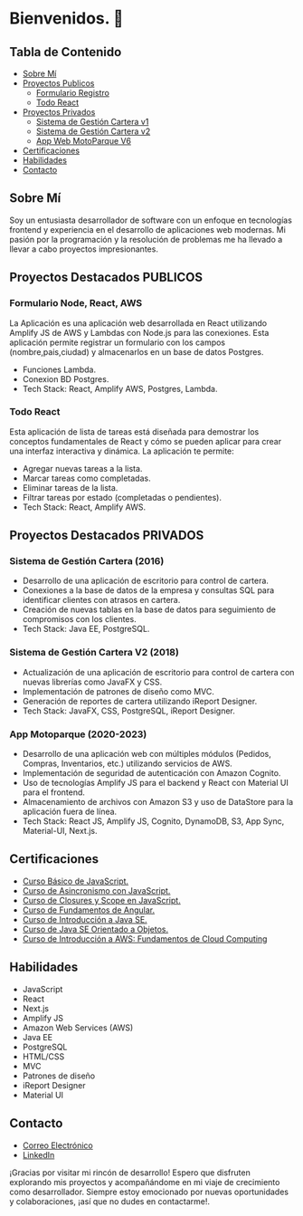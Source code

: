 # Bienvenidos. 👋

## Tabla de Contenido

- [Sobre Mí](#sobre-mí)
- [Proyectos Publicos](#proyectos-destacados-publicos)
  - [Formulario Registro](#formulario-node-react-aws)
  - [Todo React](#todo-react)
- [Proyectos Privados](#proyectos-destacados-privados)
  - [Sistema de Gestión Cartera v1](#sistema-de-gestión-cartera-2016)
  - [Sistema de Gestión Cartera v2](#sistema-de-gestión-cartera-2016)
  - [App Web MotoParque V6](#app-motoparque-2020-2023)
- [Certificaciones](#certificaciones)
- [Habilidades](#habilidades)
- [Contacto](#contacto)

## Sobre Mí

Soy un entusiasta desarrollador de software con un enfoque en tecnologías frontend y experiencia en el desarrollo de aplicaciones web modernas. Mi pasión por la programación y la resolución de problemas me ha llevado a llevar a cabo proyectos impresionantes.

## Proyectos Destacados PUBLICOS

### Formulario Node, React, AWS

La Aplicación es una aplicación web desarrollada en React utilizando Amplify JS de AWS y Lambdas con Node.js para las conexiones. Esta aplicación permite registrar un formulario con los campos (nombre,pais,ciudad) y almacenarlos en un base de datos Postgres.

- Funciones Lambda.
- Conexion BD Postgres.
- Tech Stack: React, Amplify AWS, Postgres, Lambda.

### Todo React

Esta aplicación de lista de tareas está diseñada para demostrar los conceptos fundamentales de React y cómo se pueden aplicar para crear una interfaz interactiva y dinámica. La aplicación te permite:

- Agregar nuevas tareas a la lista.
- Marcar tareas como completadas.
- Eliminar tareas de la lista.
- Filtrar tareas por estado (completadas o pendientes).
- Tech Stack: React, Amplify AWS.

## Proyectos Destacados PRIVADOS

### Sistema de Gestión Cartera (2016)

- Desarrollo de una aplicación de escritorio para control de cartera.
- Conexiones a la base de datos de la empresa y consultas SQL para identificar clientes con atrasos en cartera.
- Creación de nuevas tablas en la base de datos para seguimiento de compromisos con los clientes.
- Tech Stack: Java EE, PostgreSQL.

### Sistema de Gestión Cartera V2 (2018)

- Actualización de una aplicación de escritorio para control de cartera con nuevas librerías como JavaFX y CSS.
- Implementación de patrones de diseño como MVC.
- Generación de reportes de cartera utilizando iReport Designer.
- Tech Stack: JavaFX, CSS, PostgreSQL, iReport Designer.

### App Motoparque (2020-2023)

- Desarrollo de una aplicación web con múltiples módulos (Pedidos, Compras, Inventarios, etc.) utilizando servicios de AWS.
- Implementación de seguridad de autenticación con Amazon Cognito.
- Uso de tecnologías Amplify JS para el backend y React con Material UI para el frontend.
- Almacenamiento de archivos con Amazon S3 y uso de DataStore para la aplicación fuera de línea.
- Tech Stack: React JS, Amplify JS, Cognito, DynamoDB, S3, App Sync, Material-UI, Next.js.

## Certificaciones

- [Curso Básico de JavaScript.](https://platzi.com/p/nanoxx1601/)
- [Curso de Asincronismo con JavaScript.](https://platzi.com/p/nanoxx1601/)
- [Curso de Closures y Scope en JavaScript.](https://platzi.com/p/nanoxx1601/)
- [Curso de Fundamentos de Angular.](https://platzi.com/p/nanoxx1601/)
- [Curso de Introducción a Java SE.](https://platzi.com/p/nanoxx1601/)
- [Curso de Java SE Orientado a Objetos.](https://platzi.com/p/nanoxx1601/)
- [Curso de Introducción a AWS: Fundamentos de Cloud Computing](https://platzi.com/p/nanoxx1601/)

## Habilidades

- JavaScript
- React
- Next.js
- Amplify JS
- Amazon Web Services (AWS)
- Java EE
- PostgreSQL
- HTML/CSS
- MVC
- Patrones de diseño
- iReport Designer
- Material UI

## Contacto

- [Correo Electrónico](nanoxx1601@gmail.com)
- [LinkedIn](https://www.linkedin.com/in/jhons1601/)

¡Gracias por visitar mi rincón de desarrollo! Espero que disfruten explorando mis proyectos y acompañándome en mi viaje de crecimiento como desarrollador. Siempre estoy emocionado por nuevas oportunidades y colaboraciones, ¡así que no dudes en contactarme!.
